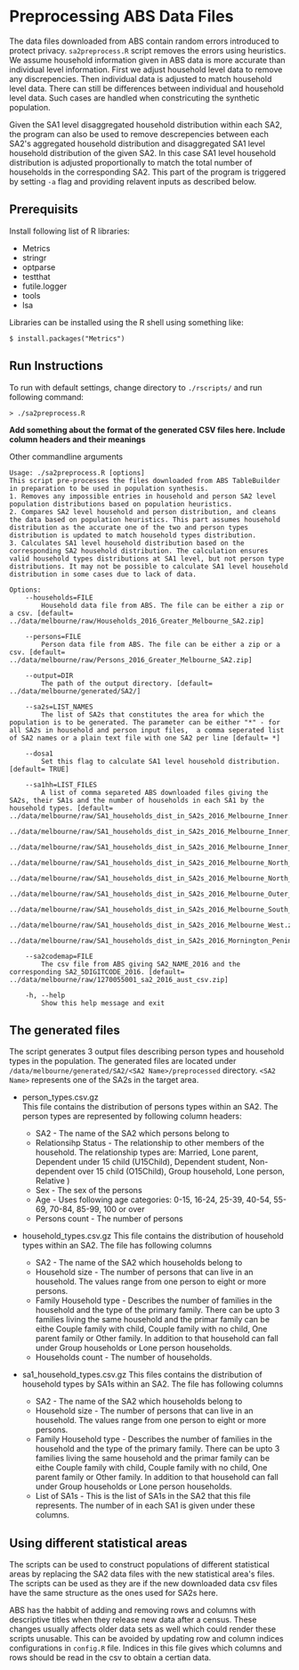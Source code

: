 # Preprocessing ABS Data Files

The data files downloaded from ABS contain random errors introduced to protect privacy. `sa2preprocess.R` script removes the errors using heuristics. We assume household information given in ABS data is more accurate than individual level information. First we adjust household level data to remove any discrepencies. Then individual data is adjusted to match household level data. There can still be differences between individual and household level data. Such cases are handled when constricuting the synthetic population.

Given the SA1 level disaggregated household distribution within each SA2, the program can also be used to remove descrepencies between each SA2's aggregated household distribution and disaggregated SA1 level household distribution of the given SA2. In this case SA1 level household distribution is adjusted proportionally to match the total number of households in the corresponding SA2. This part of the program is triggered by setting `-a` flag and providing relavent inputs as described below.

## Prerequisits
Install following list of R libraries:

* Metrics
* stringr
* optparse
* testthat
* futile.logger
* tools
* lsa

Libraries can be installed using the R shell using something like:
```
$ install.packages("Metrics")
```

## Run Instructions

To run with default settings, change directory to `./rscripts/` and run following command:

```
> ./sa2preprocess.R
```

**Add something about the format of the generated CSV files here. Include column headers and their meanings**

Other commandline arguments

```
Usage: ./sa2preprocess.R [options]
This script pre-processes the files downloaded from ABS TableBuilder in preparation to be used in population synthesis.
1. Removes any impossible entries in household and person SA2 level population distributions based on population heuristics.
2. Compares SA2 level household and person distribution, and cleans the data based on population heuristics. This part assumes household distribution as the accurate one of the two and person types distribution is updated to match household types distribution.
3. Calculates SA1 level household distribution based on the corresponding SA2 household distribution. The calculation ensures valid household types distributions at SA1 level, but not person type distributions. It may not be possible to calculate SA1 level household distribution in some cases due to lack of data.

Options:
	--households=FILE
		Household data file from ABS. The file can be either a zip or a csv. [default= ../data/melbourne/raw/Households_2016_Greater_Melbourne_SA2.zip]

	--persons=FILE
		Person data file from ABS. The file can be either a zip or a csv. [default= ../data/melbourne/raw/Persons_2016_Greater_Melbourne_SA2.zip]

	--output=DIR
		The path of the output directory. [default= ../data/melbourne/generated/SA2/]

	--sa2s=LIST_NAMES
		The list of SA2s that constitutes the area for which the population is to be generated. The parameter can be either "*" - for all SA2s in household and person input files,  a comma seperated list of SA2 names or a plain text file with one SA2 per line [default= *]

	--dosa1
		Set this flag to calculate SA1 level household distribution. [default= TRUE]

	--sa1hh=LIST_FILES
		A list of comma separeted ABS downloaded files giving the SA2s, their SA1s and the number of households in each SA1 by the household types. [default= ../data/melbourne/raw/SA1_households_dist_in_SA2s_2016_Melbourne_Inner.zip,
    ../data/melbourne/raw/SA1_households_dist_in_SA2s_2016_Melbourne_Inner_East.zip,
    ../data/melbourne/raw/SA1_households_dist_in_SA2s_2016_Melbourne_Inner_South.zip,
    ../data/melbourne/raw/SA1_households_dist_in_SA2s_2016_Melbourne_North_East.zip,
    ../data/melbourne/raw/SA1_households_dist_in_SA2s_2016_Melbourne_North_West.zip,
    ../data/melbourne/raw/SA1_households_dist_in_SA2s_2016_Melbourne_Outer_East.zip,
    ../data/melbourne/raw/SA1_households_dist_in_SA2s_2016_Melbourne_South_East.zip,
    ../data/melbourne/raw/SA1_households_dist_in_SA2s_2016_Melbourne_West.zip,
    ../data/melbourne/raw/SA1_households_dist_in_SA2s_2016_Mornington_Peninsula.zip]

	--sa2codemap=FILE
		The csv file from ABS giving SA2_NAME_2016 and the corresponding SA2_5DIGITCODE_2016. [default= ../data/melbourne/raw/1270055001_sa2_2016_aust_csv.zip]

	-h, --help
		Show this help message and exit
```

## The generated files

The script generates 3 output files describing person types and household types in the population. The generated files are located under `/data/melbourne/generated/SA2/<SA2 Name>/preprocessed` directory. `<SA2 Name>` represents one of the SA2s in the target area.
* person_types.csv.gz  
This file contains the distribution of persons types within an SA2. The person types are represented by following column   headers:
   * SA2 - The name of the SA2 which persons belong to
   * Relationsihp Status - The relationship to other members of the household. The relationship types are: Married, Lone parent, Dependent under 15 child (U15Child), Dependent student, Non-dependent over 15 child (O15Child), Group household, Lone person, Relative )
   * Sex - The sex of the persons
   * Age - Uses following age categories: 0-15, 16-24, 25-39, 40-54, 55-69, 70-84, 85-99, 100 or over
   * Persons count - The number of persons
   
* household_types.csv.gz
This file contains the distribution of household types within an SA2. The file has following columns
   * SA2 - The name of the SA2 which households belong to
   * Household size - The number of persons that can live in an household. The values range from one person to eight or more persons.
   * Family Household type -  Describes the number of families in the household and the type of the primary family. There can be upto 3 families living the same household and the primar family can be eithe Couple family with child, Couple family with no child, One parent family or Other family. In addition to that household can fall under Group households or Lone person households.
   * Households count - The number of households.
   
 * sa1_household_types.csv.gz
 This files contains the distribution of household types by SA1s within an SA2. The file has following columns
   * SA2 - The name of the SA2 which households belong to
   * Household size - The number of persons that can live in an household. The values range from one person to eight or more persons.
   * Family Household type -  Describes the number of families in the household and the type of the primary family. There can be upto 3 families living the same household and the primar family can be eithe Couple family with child, Couple family with no child, One parent family or Other family. In addition to that household can fall under Group households or Lone person households.
   * List of SA1s - This is the list of SA1s in the SA2 that this file represents. The number of in each SA1 is given under these columns.

## Using different statistical areas

The scripts can be used to construct populations of different statistical areas by replacing the SA2 data files with the new statistical area's files. The scripts can be used as they are if the new downloaded data csv files have the same structure as the ones used for SA2s here.

ABS has the habbit of adding and removing rows and columns with descriptive titles when they release new data after a census. These changes usually affects older data sets as well which could render these scripts unusable. This can be avoided by updating row and column indices configurations in `config.R` file. Indices in this file gives which columns and rows should be read in the csv to obtain a certian data.
